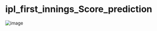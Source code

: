 # ipl_first_innings_Score_prediction

![image](https://user-images.githubusercontent.com/61958476/111876011-b5b30080-89c2-11eb-8ca5-916314bc8b50.png)

